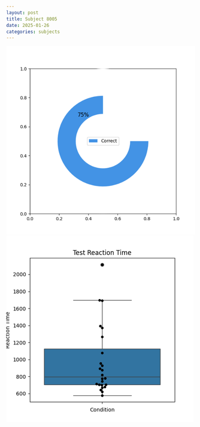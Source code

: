 ```yaml
---
layout: post
title: Subject 8005
date: 2025-01-26
categories: subjects
---
```


![](data/8005/run-30/8005_FN_acc_test.png)
![](data/8005/run-30/8005_FN_rt.png)
